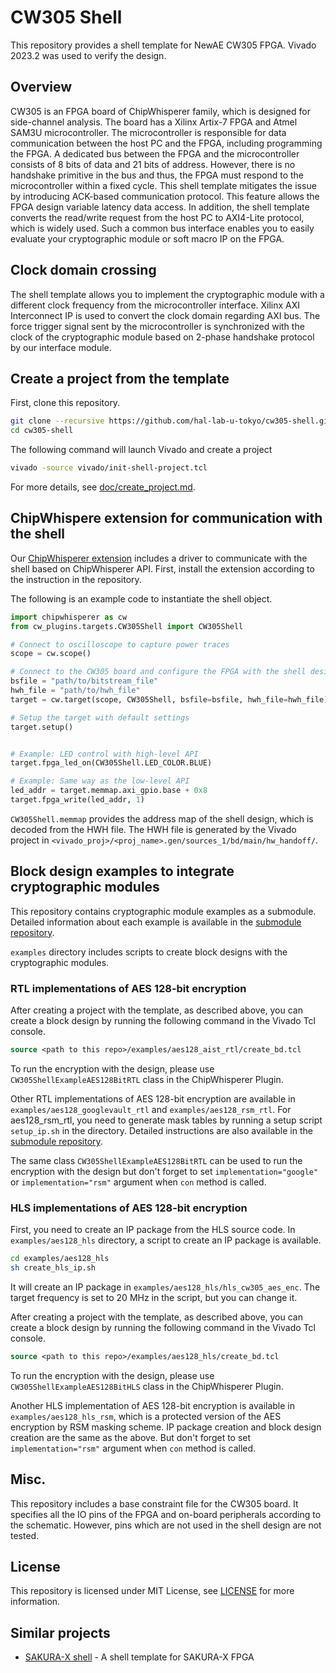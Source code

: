 # CW305 Shell

This repository provides a shell template for NewAE CW305 FPGA.
Vivado 2023.2 was used to verify the design.

## Overview

CW305 is an FPGA board of ChipWhisperer family, which is designed for side-channel analysis.
The board has a Xilinx Artix-7 FPGA and Atmel SAM3U microcontroller.
The microcontroller is responsible for data communication between the host PC and the FPGA, including programming the FPGA.
A dedicated bus between the FPGA and the microcontroller consists of 8 bits of data and 21 bits of address.
However, there is no handshake primitive in the bus and thus, the FPGA must respond to the microcontroller within a fixed cycle.
This shell template mitigates the issue by introducing ACK-based communication protocol.
This feature allows the FPGA design variable latency data access.
In addition, the shell template converts the read/write request from the host PC to AXI4-Lite protocol, which is widely used.
Such a common bus interface enables you to easily evaluate your cryptographic module or soft macro IP on the FPGA.

## Clock domain crossing
The shell template allows you to implement the cryptographic module with a different clock frequency from the microcontroller interface.
Xilinx AXI Interconnect IP is used to convert the clock domain regarding AXI bus.
The force trigger signal sent by the microcontroller is synchronized with the clock of the cryptographic module based on 2-phase handshake protocol by our interface module.

## Create a project from the template

First, clone this repository.
```bash
git clone --recursive https://github.com/hal-lab-u-tokyo/cw305-shell.git
cd cw305-shell
```

The following command will launch Vivado and create a project
```bash
vivado -source vivado/init-shell-project.tcl
```
For more details, see [doc/create_project.md](doc/create_project.md).

## ChipWhispere extension for communication with the shell
Our [ChipWhisperer extension](https://github.com/hal-lab-u-tokyo/chipwhisperer-enhanced-plugins) includes a driver to communicate with the shell based on ChipWhisperer API.
First, install the extension according to the instruction in the repository.

The following is an example code to instantiate the shell object.
```python
import chipwhisperer as cw
from cw_plugins.targets.CW305Shell import CW305Shell

# Connect to oscilloscope to capture power traces
scope = cw.scope()

# Connect to the CW305 board and configure the FPGA with the shell design
bsfile = "path/to/bitstream_file"
hwh_file = "path/to/hwh_file"
target = cw.target(scope, CW305Shell, bsfile=bsfile, hwh_file=hwh_file)

# Setup the target with default settings
target.setup()


# Example: LED control with high-level API
target.fpga_led_on(CW305Shell.LED_COLOR.BLUE)

# Example: Same way as the low-level API
led_addr = target.memmap.axi_gpio.base + 0x8
target.fpga_write(led_addr, 1)

```

`CW305Shell.memmap` provides the address map of the shell design, which is decoded from the HWH file.
The HWH file is generated by the Vivado project in `<vivado_proj>/<proj_name>.gen/sources_1/bd/main/hw_handoff/`.

## Block design examples to integrate cryptographic modules

This repository contains cryptographic module examples as a submodule.
Detailed information about each example is available in the [submodule repository](https://github.com/hal-lab-u-tokyo/sca_design_repo).

`examples` directory includes scripts to create block designs with the cryptographic modules.

### RTL implementations of AES 128-bit encryption

After creating a project with the template, as described above, you can create a block design by running the following command in the Vivado Tcl console.
```tcl
source <path to this repo>/examples/aes128_aist_rtl/create_bd.tcl
```

To run the encryption with the design, please use `CW305ShellExampleAES128BitRTL` class in the ChipWhisperer Plugin.

Other RTL implementations of AES 128-bit encryption are available in `examples/aes128_googlevault_rtl` and `examples/aes128_rsm_rtl`.
For aes128_rsm_rtl, you need to generate mask tables by running a setup script `setup_ip.sh` in the directory.
Detailed instructions are also available in the [submodule repository](https://github.com/hal-lab-u-tokyo/sca_design_repo).

The same class `CW305ShellExampleAES128BitRTL` can be used to run the encryption with the design but don't forget to set `implementation="google"` or `implementation="rsm"` argument when `con` method is called.

### HLS implementations of AES 128-bit encryption

First, you need to create an IP package from the HLS source code.
In `examples/aes128_hls` directory, a script to create an IP package is available.

```bash
cd examples/aes128_hls
sh create_hls_ip.sh
```
It will create an IP package in `examples/aes128_hls/hls_cw305_aes_enc`.
The target frequency is set to 20 MHz in the script, but you can change it.

After creating a project with the template, as described above, you can create a block design by running the following command in the Vivado Tcl console.
```tcl
source <path to this repo>/examples/aes128_hls/create_bd.tcl
```

To run the encryption with the design, please use `CW305ShellExampleAES128BitHLS` class in the ChipWhisperer Plugin.

Another HLS implementation of AES 128-bit encryption is available in `examples/aes128_hls_rsm`, which is a protected version of the AES encryption by RSM masking scheme.
IP package creation and block design creation are the same as the above.
But don't forget to set `implementation="rsm"` argument when `con` method is called.

## Misc.
This repository includes a base constraint file for the CW305 board.
It specifies all the IO pins of the FPGA and on-board peripherals according to the schematic.
However, pins which are not used in the shell design are not tested.

## License

This repository is licensed under MIT License, see [LICENSE](LICENSE) for more information.

## Similar projects
* [SAKURA-X shell](https://github.com/hal-lab-u-tokyo/sakura-x-shell/) - A shell template for SAKURA-X FPGA
